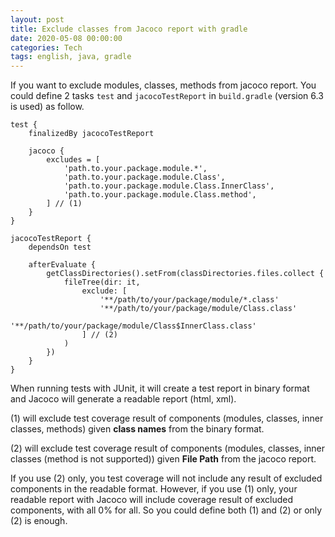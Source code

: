 ```yaml
---
layout: post
title: Exclude classes from Jacoco report with gradle
date: 2020-05-08 00:00:00
categories: Tech
tags: english, java, gradle
---
```


If you want to exclude modules, classes, methods from jacoco report. You could define 2 tasks `test` and `jacocoTestReport` in `build.gradle` (version 6.3 is used) as follow.

```
test { 
	finalizedBy jacocoTestReport

	jacoco {
		excludes = [
			'path.to.your.package.module.*',
			'path.to.your.package.module.Class',
			'path.to.your.package.module.Class.InnerClass',
			'path.to.your.package.module.Class.method',
		] // (1)
	}
} 

jacocoTestReport {
	dependsOn test 

	afterEvaluate { 
		getClassDirectories().setFrom(classDirectories.files.collect {
			fileTree(dir: it,
				exclude: [
					'**/path/to/your/package/module/*.class'
					'**/path/to/your/package/module/Class.class'
					'**/path/to/your/package/module/Class$InnerClass.class'
				] // (2)
			)
		})
	}
}
```

When running tests with JUnit, it will create a test report in binary format and Jacoco will generate a readable report (html, xml).

(1) will exclude test coverage result of components (modules, classes, inner classes, methods) given **class names** from the binary format.

(2) will exclude test coverage result of components (modules, classes, inner classes (method is not supported)) given **File Path** from the jacoco report.

If you use (2) only, you test coverage will not include any result of excluded components in the readable format. However, if you use (1) only, your readable report with Jacoco will include coverage result of excluded components, with all 0% for all. So you could define both (1) and (2) or only (2) is enough.
